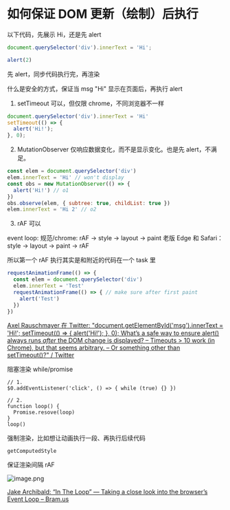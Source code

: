 # 如何保证 DOM 更新（绘制）后执行

以下代码，先展示 Hi，还是先 alert
```js
document.querySelector('div').innerText = 'Hi'; 

alert(2)
```
先 alert，同步代码执行完，再渲染

什么是安全的方式，保证当 msg "Hi" 显示在页面后，再执行 alert

1. setTimeout 可以，但仅限 chrome，不同浏览器不一样

```js
document.querySelector('div').innerText = 'Hi'
setTimeout(() => {
  alert('Hi!');
}, 0);
```

2. MutationObserver 仅响应数据变化，而不是显示变化。也是先 alert，不满足。

```js
const elem = document.querySelector('div')
elem.innerText = 'Hi' // won't display
const obs = new MutationObserver(() => {
  alert('Hi!') // o1
})
obs.observe(elem, { subtree: true, childList: true })
elem.innerText = 'Hi 2' // o2
```

3. rAF 可以

event loop: 
规范/chrome:               rAF -> style -> layout -> paint
老版 Edge 和 Safari： style -> layout -> paint -> rAF

所以第一个 rAF 执行其实是和附近的代码在一个 task 里

```js
requestAnimationFrame(() => {
  const elem = document.querySelector('div')
  elem.innerText = 'Test'
  requestAnimationFrame(() => { // make sure after first paint
    alert('Test')
  })
})
```

[ Axel Rauschmayer 在 Twitter: "document.getElementById('msg').innerText = 'Hi!'; setTimeout(() =&gt; { alert('Hi!'); }, 0); What’s a safe way to ensure alert() always runs *after* the DOM change is displayed? – Timeouts &gt; 10 work (in Chrome), but that seems arbitrary. – Or something other than setTimeout()?" / Twitter](https://mobile.twitter.com/rauschma/status/1288868746682081285)


阻塞渲染 while/promise
```
// 1.
$0.addEventListener('click', () => { while (true) {} })

// 2.
function loop() {
  Promise.resove(loop)
}
loop()
```

强制渲染，比如想让动画执行一段、再执行后续代码
```
getComputedStyle
```

保证渲染间隔 rAF

![image.png](https://img.oaker.bid/?url=https://ww1.sinaimg.cn/large/4e5d3ea7ly1h1asipl6u4j20x50gon1r.jpg)

[Jake Archibald: “In The Loop” — Taking a close look into the browser’s Event Loop – Bram.us](https://www.bram.us/2018/02/09/jake-archibald-in-the-loop-taking-a-close-look-into-the-browsers-event-loop/)
